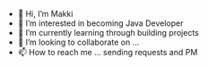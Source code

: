 - 👋 Hi, I’m Makki
- 👀 I’m interested in becoming Java Developer 
- 🌱 I’m currently learning through building projects 
- 💞️ I’m looking to collaborate on ...
- 📫 How to reach me ... sending requests and PM

<!---
makki0909/makki0909 is a ✨ special ✨ repository because its `README.md` (this file) appears on your GitHub profile.
You can click the Preview link to take a look at your changes.
--->
